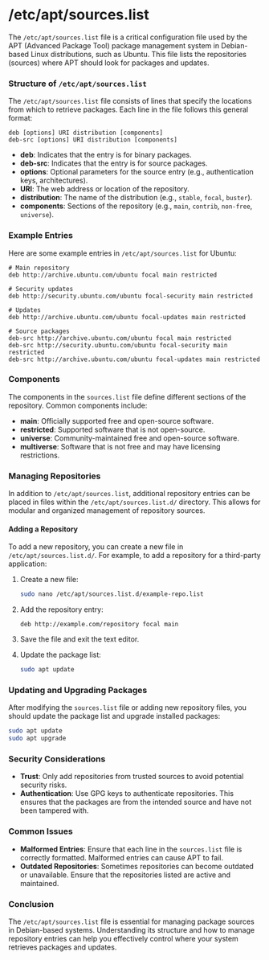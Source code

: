# /etc/apt/sources.list

The `/etc/apt/sources.list` file is a critical configuration file used by the APT (Advanced Package Tool) package management system in Debian-based Linux distributions, such as Ubuntu. This file lists the repositories (sources) where APT should look for packages and updates.

### Structure of `/etc/apt/sources.list`

The `/etc/apt/sources.list` file consists of lines that specify the locations from which to retrieve packages. Each line in the file follows this general format:

```plaintext
deb [options] URI distribution [components]
deb-src [options] URI distribution [components]
```

- **deb**: Indicates that the entry is for binary packages.
- **deb-src**: Indicates that the entry is for source packages.
- **options**: Optional parameters for the source entry (e.g., authentication keys, architectures).
- **URI**: The web address or location of the repository.
- **distribution**: The name of the distribution (e.g., `stable`, `focal`, `buster`).
- **components**: Sections of the repository (e.g., `main`, `contrib`, `non-free`, `universe`).

### Example Entries

Here are some example entries in `/etc/apt/sources.list` for Ubuntu:

```plaintext
# Main repository
deb http://archive.ubuntu.com/ubuntu focal main restricted

# Security updates
deb http://security.ubuntu.com/ubuntu focal-security main restricted

# Updates
deb http://archive.ubuntu.com/ubuntu focal-updates main restricted

# Source packages
deb-src http://archive.ubuntu.com/ubuntu focal main restricted
deb-src http://security.ubuntu.com/ubuntu focal-security main restricted
deb-src http://archive.ubuntu.com/ubuntu focal-updates main restricted
```

### Components

The components in the `sources.list` file define different sections of the repository. Common components include:

- **main**: Officially supported free and open-source software.
- **restricted**: Supported software that is not open-source.
- **universe**: Community-maintained free and open-source software.
- **multiverse**: Software that is not free and may have licensing restrictions.

### Managing Repositories

In addition to `/etc/apt/sources.list`, additional repository entries can be placed in files within the `/etc/apt/sources.list.d/` directory. This allows for modular and organized management of repository sources.

#### Adding a Repository

To add a new repository, you can create a new file in `/etc/apt/sources.list.d/`. For example, to add a repository for a third-party application:

1. Create a new file:

   ```sh
   sudo nano /etc/apt/sources.list.d/example-repo.list
   ```

2. Add the repository entry:

   ```plaintext
   deb http://example.com/repository focal main
   ```

3. Save the file and exit the text editor.

4. Update the package list:

   ```sh
   sudo apt update
   ```

### Updating and Upgrading Packages

After modifying the `sources.list` file or adding new repository files, you should update the package list and upgrade installed packages:

```sh
sudo apt update
sudo apt upgrade
```

### Security Considerations

- **Trust**: Only add repositories from trusted sources to avoid potential security risks.
- **Authentication**: Use GPG keys to authenticate repositories. This ensures that the packages are from the intended source and have not been tampered with.

### Common Issues

- **Malformed Entries**: Ensure that each line in the `sources.list` file is correctly formatted. Malformed entries can cause APT to fail.
- **Outdated Repositories**: Sometimes repositories can become outdated or unavailable. Ensure that the repositories listed are active and maintained.

### Conclusion

The `/etc/apt/sources.list` file is essential for managing package sources in Debian-based systems. Understanding its structure and how to manage repository entries can help you effectively control where your system retrieves packages and updates.
